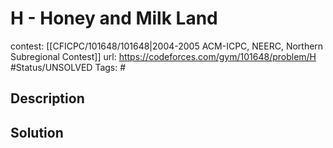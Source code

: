 # H - Honey and Milk Land

contest: [[CFICPC/101648/101648|2004-2005 ACM-ICPC, NEERC, Northern Subregional Contest]]
url: https://codeforces.com/gym/101648/problem/H
#Status/UNSOLVED
Tags: #

## Description

## Solution

